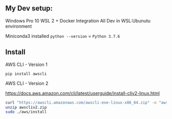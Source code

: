 ## My Dev setup:

Windows Pro 10
WSL 2 + Docker Integration
All Dev in WSL:Ubunutu environment

Miniconda3 installed
`python --version` = `Python 3.7.6`
## Install

AWS CLI - Version 1

`pip install awscli`

AWS CLI - Version 2

https://docs.aws.amazon.com/cli/latest/userguide/install-cliv2-linux.html

```bash
curl "https://awscli.amazonaws.com/awscli-exe-linux-x86_64.zip" -o "awscliv2.zip"
unzip awscliv2.zip
sudo ./aws/install
```
